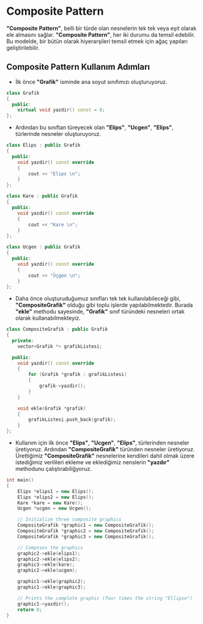 # Composite Pattern 
**"Composite Pattern"**, belli bir türde olan nesnelerin tek tek veya eşit olarak ele almasını sağlar. **"Composite Pattern"**, her iki durumu da temsil edebilir. Bu modelde, bir bütün olarak hiyerarşileri temsil etmek için ağaç yapıları geliştirilebilir.

## Composite Pattern Kullanım Adımları

* İlk önce **"Grafik"** isminde ana soyut sınıfımızı oluşturuyoruz.

```cpp
class Grafik
{
  public:
    virtual void yazdir() const = 0;
};
```

* Ardından bu sınıftan türeyecek olan **"Elips"**, **"Ucgen"**, **"Elips"**, türlerinde nesneler oluşturuyoruz.

```cpp
class Elips : public Grafik
{
  public:
    void yazdir() const override
    {
        cout << "Elips \n";
    }
};

class Kare : public Grafik
{
  public:
    void yazdir() const override
    {
        cout << "Kare \n";
    }
};

class Ucgen : public Grafik
{
  public:
    void yazdir() const override
    {
        cout << "Üçgen \n";
    }
};
```

* Daha önce oluşturuduğumuz sınıfları tek tek kullanılabileceği gibi, **"CompositeGrafik"** olduğu gibi toplu işlerde yapılabilmektedir. Burada **"ekle"** methodu sayesinde, **"Grafik"** sınıf türündeki nesneleri ortak olarak kullanabilmekteyiz.

```cpp
class CompositeGrafik : public Grafik
{
  private:
    vector<Grafik *> grafikListesi;

  public:
    void yazdir() const override
    {
        for (Grafik *grafik : grafikListesi)
        {
            grafik->yazdir();
        }
    }

    void ekle(Grafik *grafik)
    {
        grafikListesi.push_back(grafik);
    }
};
```

* Kullanım için ilk önce **"Elips"**, **"Ucgen"**, **"Elips"**, türlerinden nesneler üretiyoruz. Ardından **"CompositeGrafik"** türünden nesneler üretiyoruz. Ürettiğimiz **"CompositeGrafik"** nesnelerine kendileri dahil olmak üzere istediğimiz verilileri ekleme ve eklediğimiz nenslerin **"yazdır"** methodunu çalıştırabiliğyoruz.

```cpp
int main()
{
    Elips *elips1 = new Elips();
    Elips *elips2 = new Elips();
    Kare *kare = new Kare();
    Ucgen *ucgen = new Ucgen();

    // Initialize three composite graphics
    CompositeGrafik *graphic1 = new CompositeGrafik();
    CompositeGrafik *graphic2 = new CompositeGrafik();
    CompositeGrafik *graphic3 = new CompositeGrafik();

    // Composes the graphics
    graphic2->ekle(elips1);
    graphic2->ekle(elips2);
    graphic3->ekle(kare);
    graphic2->ekle(ucgen);

    graphic1->ekle(graphic2);
    graphic1->ekle(graphic3);

    // Prints the complete graphic (four times the string "Ellipse")
    graphic1->yazdir();
    return 0;
}
```